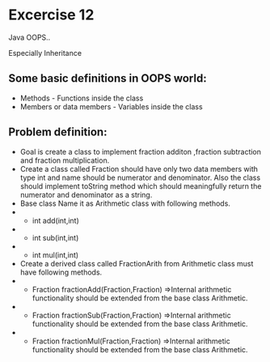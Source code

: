 # Excercise 12

Java OOPS..

Especially Inheritance

## Some basic definitions in OOPS world:

* Methods - Functions inside the class
* Members or data members - Variables inside the class

## Problem definition:

- Goal is create a class to implement fraction additon ,fraction subtraction and fraction multiplication.
- Create a class called Fraction should have only two data members with type int and name should be numerator and denominator. Also the class should implement toString method which should meaningfully return the numerator and denominator as a string.   
- Base class Name it as Arithmetic class with following methods.
- - int add(int,int)
- - int sub(int,int)
- - int mul(int,int)
- Create a derived class called FractionArith from Arithmetic class must have following methods.
- -  Fraction fractionAdd(Fraction,Fraction) =>Internal arithmetic functionality should be extended from the base class Arithmetic.
- -  Fraction fractionSub(Fraction,Fraction) =>Internal arithmetic functionality should be extended from the base class Arithmetic.
- -  Fraction fractionMul(Fraction,Fraction) =>Internal arithmetic functionality should be extended from the base class Arithmetic.



